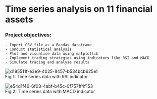 # Time series analysis on 11 financial assets 

### Project objectives:
    - Import CSV file as a Pandas dataframe 
    - Conduct statistical analysis
    - Plot and visualise data using matplotlib
    - Implement trading strategies using indicators like RSI and MACD
    - Simulate trading and analyse results
    
![d195511f-e3e9-4025-8457-b534bcb625e1](https://github.com/xie-yuxuan/Financial-assets-time-series/assets/92458490/1ad04b0c-b937-42a9-b2d3-573e87498613)\
Fig 1: Time series data with RSI indicator

![e54d1f46-6f08-4abf-b45c-0f757ff4f153](https://github.com/xie-yuxuan/Financial-assets-time-series/assets/92458490/548cf132-7399-4ac5-8660-d912c9a6aeb3)\
Fig 2: Time series data with MACD indicator

